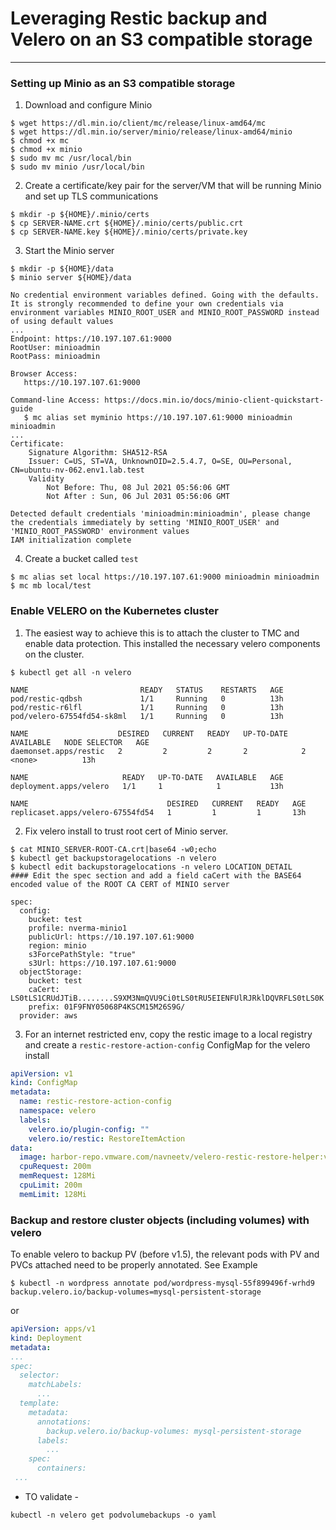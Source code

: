 # Leveraging Restic backup and Velero on an S3 compatible storage
---
### Setting up Minio as an S3 compatible storage
1. Download and configure Minio

```shell
$ wget https://dl.min.io/client/mc/release/linux-amd64/mc
$ wget https://dl.min.io/server/minio/release/linux-amd64/minio
$ chmod +x mc
$ chmod +x minio
$ sudo mv mc /usr/local/bin
$ sudo mv minio /usr/local/bin
```

2. Create a certificate/key pair for the server/VM that will be running Minio and set up TLS communications

```shell
$ mkdir -p ${HOME}/.minio/certs
$ cp SERVER-NAME.crt ${HOME}/.minio/certs/public.crt
$ cp SERVER-NAME.key ${HOME}/.minio/certs/private.key
```

3. Start the Minio server  

```shell
$ mkdir -p ${HOME}/data
$ minio server ${HOME}/data

No credential environment variables defined. Going with the defaults.
It is strongly recommended to define your own credentials via environment variables MINIO_ROOT_USER and MINIO_ROOT_PASSWORD instead of using default values
...
Endpoint: https://10.197.107.61:9000  
RootUser: minioadmin
RootPass: minioadmin

Browser Access:
   https://10.197.107.61:9000

Command-line Access: https://docs.min.io/docs/minio-client-quickstart-guide
   $ mc alias set myminio https://10.197.107.61:9000 minioadmin minioadmin
...
Certificate:
    Signature Algorithm: SHA512-RSA
    Issuer: C=US, ST=VA, UnknownOID=2.5.4.7, O=SE, OU=Personal, CN=ubuntu-nv-062.env1.lab.test
    Validity
        Not Before: Thu, 08 Jul 2021 05:56:06 GMT
        Not After : Sun, 06 Jul 2031 05:56:06 GMT

Detected default credentials 'minioadmin:minioadmin', please change the credentials immediately by setting 'MINIO_ROOT_USER' and 'MINIO_ROOT_PASSWORD' environment values
IAM initialization complete
```

4. Create a bucket called `test`
```shell 
$ mc alias set local https://10.197.107.61:9000 minioadmin minioadmin
$ mc mb local/test
```

### Enable VELERO on the Kubernetes cluster

1. The easiest way to achieve this is to attach the cluster to TMC and enable data protection. This installed the necessary velero components on the cluster. 
```shell
$ kubectl get all -n velero

NAME                         READY   STATUS    RESTARTS   AGE
pod/restic-qdbsh             1/1     Running   0          13h
pod/restic-r6lfl             1/1     Running   0          13h
pod/velero-67554fd54-sk8ml   1/1     Running   0          13h

NAME                    DESIRED   CURRENT   READY   UP-TO-DATE   AVAILABLE   NODE SELECTOR   AGE
daemonset.apps/restic   2         2         2       2            2           <none>          13h

NAME                     READY   UP-TO-DATE   AVAILABLE   AGE
deployment.apps/velero   1/1     1            1           13h

NAME                               DESIRED   CURRENT   READY   AGE
replicaset.apps/velero-67554fd54   1         1         1       13h
```

2. Fix velero install to trust root cert of Minio server. 
```shell
$ cat MINIO_SERVER-ROOT-CA.crt|base64 -w0;echo
$ kubectl get backupstoragelocations -n velero
$ kubectl edit backupstoragelocations -n velero LOCATION_DETAIL
#### Edit the spec section and add a field caCert with the BASE64 encoded value of the ROOT CA CERT of MINIO server

spec:
  config:
    bucket: test
    profile: nverma-minio1
    publicUrl: https://10.197.107.61:9000
    region: minio
    s3ForcePathStyle: "true"
    s3Url: https://10.197.107.61:9000
  objectStorage:
    bucket: test
    caCert: LS0tLS1CRUdJTiB........S9XM3NmQVU9Ci0tLS0tRU5EIENFUlRJRklDQVRFLS0tLS0K
    prefix: 01F9FNY05068P4KSCM15M26S9G/
  provider: aws
```

3. For an internet restricted env, copy the restic image to a local registry and create a `restic-restore-action-config` ConfigMap for the velero install
```yaml
apiVersion: v1
kind: ConfigMap
metadata:
  name: restic-restore-action-config
  namespace: velero
  labels:
    velero.io/plugin-config: ""
    velero.io/restic: RestoreItemAction
data:
  image: harbor-repo.vmware.com/navneetv/velero-restic-restore-helper:v1.4.2
  cpuRequest: 200m
  memRequest: 128Mi
  cpuLimit: 200m
  memLimit: 128Mi
```

### Backup and restore cluster objects (including volumes) with velero
To enable velero to backup PV (before v1.5), the relevant pods with PV and PVCs attached need to be properly annotated. See Example 

```
$ kubectl -n wordpress annotate pod/wordpress-mysql-55f899496f-wrhd9 backup.velero.io/backup-volumes=mysql-persistent-storage
```

or 

```yaml
apiVersion: apps/v1
kind: Deployment
metadata:
...
spec:
  selector:
    matchLabels:
      ...
  template:
    metadata:
      annotations:
        backup.velero.io/backup-volumes: mysql-persistent-storage
      labels:
        ...
    spec:
      containers:
 ...
 ```
 
 * TO validate - 
 
 ```
 kubectl -n velero get podvolumebackups -o yaml
 ```
